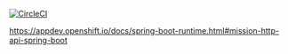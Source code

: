 [![CircleCI](https://circleci.com/gh/snowdrop/spring-boot-http-booster/tree/master.svg?style=shield)](https://circleci.com/gh/snowdrop/spring-boot-http-booster/tree/master)

https://appdev.openshift.io/docs/spring-boot-runtime.html#mission-http-api-spring-boot
